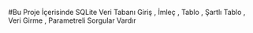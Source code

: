 #Bu Proje İçerisinde SQLite Veri Tabanı Giriş ,  İmleç , Tablo , Şartlı Tablo , Veri Girme ,  Parametreli Sorgular Vardır

